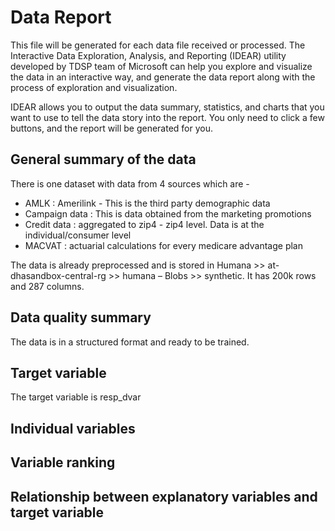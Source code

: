 # Data Report
This file will be generated for each data file received or processed. The Interactive Data Exploration, Analysis, and Reporting (IDEAR) utility developed by TDSP team of Microsoft can help you explore and visualize the data in an interactive way, and generate the data report along with the process of exploration and visualization. 

IDEAR allows you to output the data summary, statistics, and charts that you want to use to tell the data story into the report. You only need to click a few buttons, and the report will be generated for you. 

## General summary of the data
There is one dataset with data from 4 sources which are - 
* AMLK : Amerilink - This is the third party demographic data
* Campaign data : This is data obtained from the marketing promotions
* Credit data : aggregated to zip4 - zip4 level. Data is at the individual/consumer level
* MACVAT : actuarial calculations for every medicare advantage plan
  
 The data is already preprocessed and is stored in Humana >> at-dhasandbox-central-rg >> humana – Blobs >> synthetic. It has 200k rows and 287 columns.

## Data quality summary

The data is in a structured format and ready to be trained.

## Target variable

The target variable is resp_dvar

## Individual variables


## Variable ranking

## Relationship between explanatory variables and target variable


